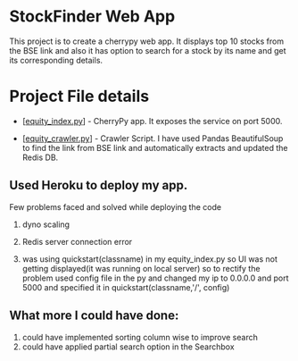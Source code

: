 # StockFinder Web App
This project is to create a cherrypy web app. It displays top 10 stocks from the BSE link 
and also it has option to search for a stock by its name and get its corresponding details.

# Project File details

- [[equity_index.py](equity_index.py)] - CherryPy app. It exposes the service on port 5000.

- [[equity_crawler.py](equity_crawler.py)] - Crawler Script. I have used Pandas BeautifulSoup to find the link from BSE link and automatically extracts and updated the Redis DB.

## Used Heroku to deploy my app. 

Few problems faced and solved while deploying the code

  1) dyno scaling
  
  2) Redis server connection error
  
  3) was using quickstart(classname) in my equity_index.py so UI was not getting displayed(it was running on local server) so to rectify the problem used config file in the py and changed my ip to 0.0.0.0 and port 5000 and specified it in quickstart(classname,'/', config)

## What more I could have done:
  1) could have implemented sorting column wise to improve search
  2) could have applied partial search option in the Searchbox
